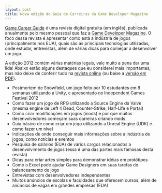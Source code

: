 ```yaml
---
layout: post
title: Nova edição do Guia de Carreiras da Game Developer Magazine
---
```


[Game Career Guide](http://gdmag.com/issue/2012/CareerGuide "Game Career Guide") é uma revista digital gratuita (em inglês), publicada anualmente pelo mesmo pessoal que faz a [Game Developer Magazine](http://gdmag.com/ "Game Developer Magazine"). O foco dessa revista é apresentar como está a indústria de jogos (principalmente nos EUA), quais são as principais tecnologias utilizadas, onde estudar, entrevistas, além de várias dicas para começar a desenvolver um jogo.

A edição 2012 contém várias matérias legais, vale muito a pena dar uma lida! Abaixo estão alguns destaques que eu considerei mais importantes, mas não deixe de conferir tudo na [revista online](http://gamedeveloper.texterity.com/gamedeveloper/fall2012cg#pg1 "Game Career Guide") (ou baixe a [versão em PDF](http://gamedeveloper.texterity.com/gamedeveloper/fall2012cg#pg1 "Game Career Guide")).

- Postmortem de Snowfield, um jogo feito por 10 estudantes em 8 semanas utilizando a Unity, e apresentado no Independent Games Festival 2012
- Como fazer um jogo de RPG utilizando a Source Engine da Valve (mesma engine de Left 4 Dead, Counter-Strike, Half-Life e Portal)
- Como criar modificações em jogos (mods) e por que muitos desenvolvedores começam suas carreiras criando mods
- Guia básico de como criar um jogo utilizando a Unreal Engine (UDK) e como fazer um nível
- Indicações de onde conseguir mais informações sobre a indústria de jogos, como notícias e eventos
- Pesquisa de salários (EUA) de vários cargos relacionados a desenvolvimento de jogos (essa é uma das partes mais famosas desta revista)
- Dicas para criar artes simples para demonstrar idéias em protótipos
- Como o Excel pode ajudar Game Designers em suas tarefas de balanceamento de jogo
- Entrevistas com desenvolvedores independentes
- Muitos anúncios de escolas e faculdades que oferecem cursos, além de anúncios de vagas em grandes empresas (EUA)
